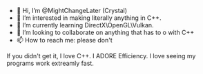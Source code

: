 - 👋 Hi, I’m @MightChangeLater (Crystal)
- 👀 I’m interested in making literally anything in C++.
- 🌱 I’m currently learning DirectX\OpenGL\Vulkan.
- 💞️ I’m looking to collaborate on anything that has to o with C++
- 📫 How to reach me: please don't

If you didn't get it, I love C++.
I ADORE Efficiency. I love seeing my programs work extreamly fast.
